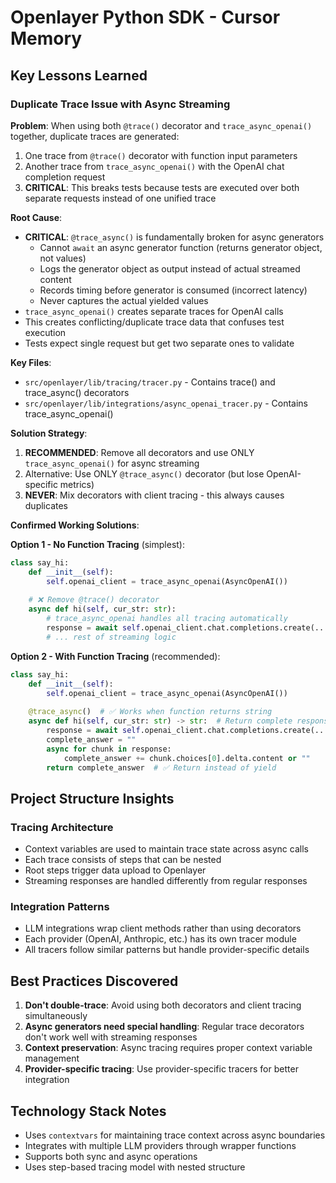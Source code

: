 # Openlayer Python SDK - Cursor Memory

## Key Lessons Learned

### Duplicate Trace Issue with Async Streaming

**Problem**: When using both `@trace()` decorator and `trace_async_openai()` together, duplicate traces are generated:
1. One trace from `@trace()` decorator with function input parameters
2. Another trace from `trace_async_openai()` with the OpenAI chat completion request
3. **CRITICAL**: This breaks tests because tests are executed over both separate requests instead of one unified trace

**Root Cause**: 
- **CRITICAL**: `@trace_async()` is fundamentally broken for async generators
  - Cannot `await` an async generator function (returns generator object, not values)
  - Logs the generator object as output instead of actual streamed content
  - Records timing before generator is consumed (incorrect latency)
  - Never captures the actual yielded values
- `trace_async_openai()` creates separate traces for OpenAI calls  
- This creates conflicting/duplicate trace data that confuses test execution
- Tests expect single request but get two separate ones to validate

**Key Files**:
- `src/openlayer/lib/tracing/tracer.py` - Contains trace() and trace_async() decorators
- `src/openlayer/lib/integrations/async_openai_tracer.py` - Contains trace_async_openai()

**Solution Strategy**:
1. **RECOMMENDED**: Remove all decorators and use ONLY `trace_async_openai()` for async streaming
2. Alternative: Use ONLY `@trace_async()` decorator (but lose OpenAI-specific metrics)
3. **NEVER**: Mix decorators with client tracing - this always causes duplicates

**Confirmed Working Solutions**:

**Option 1 - No Function Tracing** (simplest):
```python
class say_hi:
    def __init__(self):
        self.openai_client = trace_async_openai(AsyncOpenAI())
    
    # ❌ Remove @trace() decorator
    async def hi(self, cur_str: str):
        # trace_async_openai handles all tracing automatically
        response = await self.openai_client.chat.completions.create(...)
        # ... rest of streaming logic
```

**Option 2 - With Function Tracing** (recommended):
```python
class say_hi:
    def __init__(self):
        self.openai_client = trace_async_openai(AsyncOpenAI())
    
    @trace_async()  # ✅ Works when function returns string
    async def hi(self, cur_str: str) -> str:  # Return complete response
        response = await self.openai_client.chat.completions.create(...)
        complete_answer = ""
        async for chunk in response:
            complete_answer += chunk.choices[0].delta.content or ""
        return complete_answer  # ✅ Return instead of yield
```

## Project Structure Insights

### Tracing Architecture
- Context variables are used to maintain trace state across async calls
- Each trace consists of steps that can be nested
- Root steps trigger data upload to Openlayer
- Streaming responses are handled differently from regular responses

### Integration Patterns
- LLM integrations wrap client methods rather than using decorators
- Each provider (OpenAI, Anthropic, etc.) has its own tracer module
- All tracers follow similar patterns but handle provider-specific details

## Best Practices Discovered

1. **Don't double-trace**: Avoid using both decorators and client tracing simultaneously
2. **Async generators need special handling**: Regular trace decorators don't work well with streaming responses  
3. **Context preservation**: Async tracing requires proper context variable management
4. **Provider-specific tracing**: Use provider-specific tracers for better integration

## Technology Stack Notes

- Uses `contextvars` for maintaining trace context across async boundaries
- Integrates with multiple LLM providers through wrapper functions
- Supports both sync and async operations
- Uses step-based tracing model with nested structure